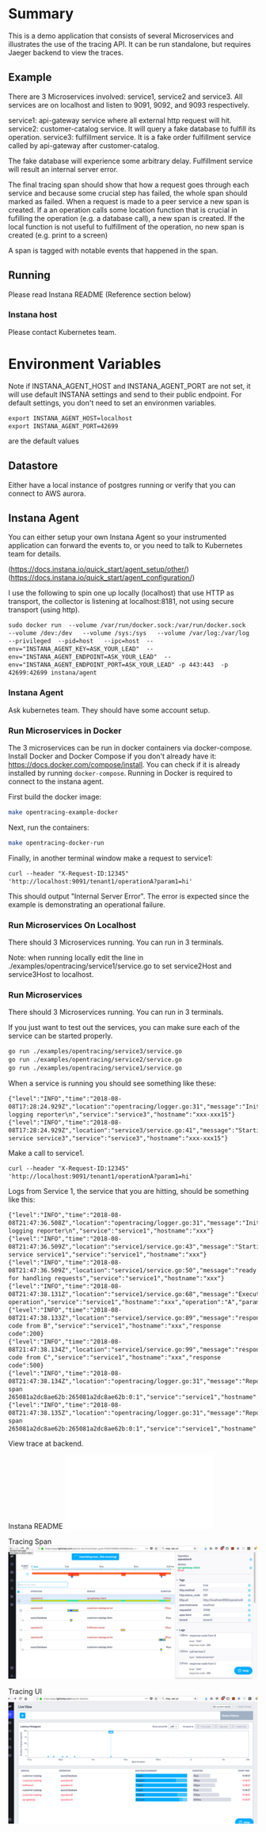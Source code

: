 # Summary

This is a demo application that consists of several Microservices and illustrates
the use of the tracing API. It can be run standalone, but requires Jaeger backend
to view the traces.

## Example
There are 3 Microservices involved: service1, service2 and service3. All services are on localhost and listen to 9091, 9092, and 9093 respectively.

service1: api-gateway service where all external http request will hit.
service2: customer-catalog service. It will query a fake database to fulfill its operation.
service3: fulfillment service. It is a fake order fulfillment service called by api-gateway after customer-catalog.

The fake database will experience some arbitrary delay.
Fulfillment service will result an internal server error.

The final tracing span should show that how a request goes through each service and because some crucial step has failed,
the whole span should marked as failed.
When a request is made to a peer service a new span is created. If a an operation calls some location function that is crucial
in fufilling the operation (e.g. a database call), a new span is created. If the local function is not useful to fulfillment of
the operation, no new span is created (e.g. print to a screen)

A span is tagged with notable events that happened in the span.

## Running

Please read Instana README (Reference section below)

### Instana host
Please contact Kubernetes team.

# Environment Variables

Note if INSTANA_AGENT_HOST and INSTANA_AGENT_PORT are not set, it will use default INSTANA settings and send to their public
endpoint. For default settings, you don't need to set an environmen variables.
```
export INSTANA_AGENT_HOST=localhost
export INSTANA_AGENT_PORT=42699
```
are the default values

## Datastore
Either have a local instance of postgres running or verify that you can connect to AWS aurora.

## Instana Agent
You can either setup your own Instana Agent so your instrumented application
can forward the events to, or you need to talk to Kubernetes team for details.

(https://docs.instana.io/quick_start/agent_setup/other/)
(https://docs.instana.io/quick_start/agent_configuration/)

I use the following to spin one up locally (localhost) that use HTTP as transport, the collector is listening at localhost:8181, not using secure transport (using http).

```
sudo docker run  --volume /var/run/docker.sock:/var/run/docker.sock   --volume /dev:/dev   --volume /sys:/sys   --volume /var/log:/var/log  --privileged  --pid=host   --ipc=host  --env="INSTANA_AGENT_KEY=ASK_YOUR_LEAD"  --env="INSTANA_AGENT_ENDPOINT=ASK_YOUR_LEAD"  --env="INSTANA_AGENT_ENDPOINT_PORT=ASK_YOUR_LEAD" -p 443:443  -p 42699:42699 instana/agent
```

### Instana Agent

Ask kubernetes team. They should have some account setup.

### Run Microservices in Docker
The 3 microservices can be run in docker containers via docker-compose. Install Docker and Docker Compose if you don't already have it: https://docs.docker.com/compose/install. You can check if it is already installed by running `docker-compose`.
Running in Docker is required to connect to the instana agent.

First build the docker image:
```bash
make opentracing-example-docker
```

Next, run the containers:
```bash
make opentracing-docker-run
```

Finally, in another terminal window make a request to service1:
```
curl --header "X-Request-ID:12345" 'http://localhost:9091/tenant1/operationA?param1=hi'
```

This should output "Internal Server Error". The error is expected since the example is demonstrating an operational failure.


### Run Microservices On Localhost
There should 3 Microservices running. You can run in 3 terminals.

Note: when running locally edit the line in ./examples/opentracing/service1/service.go to set service2Host and service3Host to localhost.

### Run Microservices
There should 3 Microservices running. You can run in 3 terminals.

If you just want to test out the services, you can make sure each of the service can be started properly.

```bash
go run ./examples/opentracing/service3/service.go
go run ./examples/opentracing/service2/service.go
go run ./examples/opentracing/service1/service.go
```

When a service is running you should see something like these:

```
{"level":"INFO","time":"2018-08-08T17:28:24.929Z","location":"opentracing/logger.go:31","message":"Initializing logging reporter\n","service":"service3","hostname":"xxx-xxx15"}
{"level":"INFO","time":"2018-08-08T17:28:24.929Z","location":"service3/service.go:41","message":"Starting service service3","service":"service3","hostname":"xxx-xxx15"}

```


Make a call to service1.

```
curl --header "X-Request-ID:12345" 'http://localhost:9091/tenant1/operationA?param1=hi'

```

Logs from Service 1, the service that you are hitting, should be something like this:

```
{"level":"INFO","time":"2018-08-08T21:47:36.508Z","location":"opentracing/logger.go:31","message":"Initializing logging reporter\n","service":"service1","hostname":"xxx"}
{"level":"INFO","time":"2018-08-08T21:47:36.509Z","location":"service1/service.go:43","message":"Starting service service1","service":"service1","hostname":"xxx"}
{"level":"INFO","time":"2018-08-08T21:47:36.509Z","location":"service1/service.go:50","message":"ready for handling requests","service":"service1","hostname":"xxx"}
{"level":"INFO","time":"2018-08-08T21:47:38.131Z","location":"service1/service.go:68","message":"Executing operation","service":"service1","hostname":"xxx","operation":"A","param1":"hi"}
{"level":"INFO","time":"2018-08-08T21:47:38.133Z","location":"service1/service.go:89","message":"response code from B","service":"service1","hostname":"xxx","response code":200}
{"level":"INFO","time":"2018-08-08T21:47:38.134Z","location":"service1/service.go:99","message":"response code from C","service":"service1","hostname":"xxx","response code":500}
{"level":"INFO","time":"2018-08-08T21:47:38.134Z","location":"opentracing/logger.go:31","message":"Reporting span 265081a2dc8ae62b:265081a2dc8ae62b:0:1","service":"service1","hostname":"xxx"}
{"level":"INFO","time":"2018-08-08T21:47:38.135Z","location":"opentracing/logger.go:31","message":"Reporting span 265081a2dc8ae62b:265081a2dc8ae62b:0:1","service":"service1","hostname":"xxx"}

```

View trace at backend.

Instana README
![alt text](../../opentracing/instana/README.md?raw=true)

Tracing Span
![alt text](./tracingui.png?raw=true)

Tracing UI
![alt text](./tracingspans.png?raw=true)